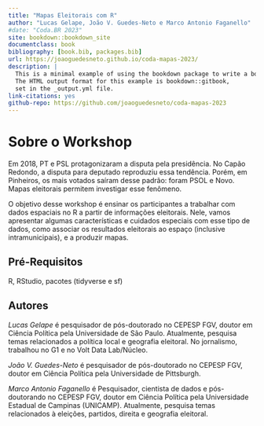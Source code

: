 ```yaml
--- 
title: "Mapas Eleitorais com R"
author: "Lucas Gelape, João V. Guedes-Neto e Marco Antonio Faganello"
#date: "Coda.BR 2023"
site: bookdown::bookdown_site
documentclass: book
bibliography: [book.bib, packages.bib]
url: https://joaoguedesneto.github.io/coda-mapas-2023/
description: |
  This is a minimal example of using the bookdown package to write a book.
  The HTML output format for this example is bookdown::gitbook,
  set in the _output.yml file.
link-citations: yes
github-repo: https://github.com/joaoguedesneto/coda-mapas-2023
---
```


# Sobre o Workshop

Em 2018, PT e PSL protagonizaram a disputa pela presidência. No Capão Redondo, a disputa para deputado reproduziu essa tendência. Porém, em Pinheiros, os mais votados saíram desse padrão: foram PSOL e Novo. Mapas eleitorais permitem investigar esse fenômeno.

O objetivo desse workshop é ensinar os participantes a trabalhar com dados espaciais no R a partir de informações eleitorais. Nele, vamos apresentar algumas características e cuidados especiais com esse tipo de dados, como associar os resultados eleitorais ao espaço (inclusive intramunicipais), e a produzir mapas.

## Pré-Requisitos

R, RStudio, pacotes (tidyverse e sf)

## Autores

*Lucas Gelape* é pesquisador de pós-doutorado no CEPESP FGV, doutor em Ciência Política pela Universidade de São Paulo. Atualmente, pesquisa temas relacionados a política local e geografia eleitoral. No jornalismo, trabalhou no G1 e no Volt Data Lab/Núcleo.

*João V. Guedes-Neto* é pesquisador de pós-doutorado no CEPESP FGV, doutor em Ciência Política pela Universidade de Pittsburgh.

*Marco Antonio Faganello* é Pesquisador, cientista de dados e pós-doutorando no CEPESP FGV, doutor em Ciência Política pela Universidade Estadual de Campinas (UNICAMP). Atualmente, pesquisa temas relacionados à eleições, partidos, direita e geografia eleitoral.
